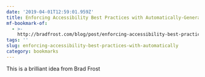 ```yaml
---
date: '2019-04-01T12:59:01.959Z'
title: Enforcing Accessibility Best Practices with Automatically-Generated IDs
mf-bookmark-of:
  - >-
    http://bradfrost.com/blog/post/enforcing-accessibility-best-practices-with-automatically-generated-ids/
tags: ''
slug: enforcing-accessibility-best-practices-with-automatically
category: bookmarks
---
```

This is a brilliant idea from Brad Frost
